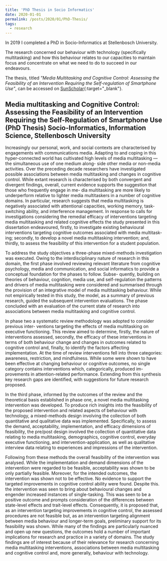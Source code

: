 ```yaml
---
title: 'PhD Thesis in Socio Informatics'
date: 2020-01-01
permalink: /posts/2020/01/PhD-Thesis/
tags:
  - research
---
```


In 2019 I completed a PhD in Socio-Informatics at Stellenbosch University.

The research concerned our behaviour with technology (specifically multitasking) and how this behaviour relates to our capacities to maintain focus and concentrate on what we need to do to succeed in our endeavours.

The thesis, titled _"Media Multitasking and Cognitive Control: Assessing the Feasibility of an Intervention Requiring the Self-regulation of Smartphone Use"_, can be accessed on [SunScholar](http://hdl.handle.net/10019.1/107323){:target="_blank"}.

## Media multitasking and Cognitive Control: Assessing the Feasibility of an Intervention Requiring the Self-Regulation of Smartphone Use (PhD Thesis) Socio-Informatics, Information Science, Stellenbosch University

Increasingly our personal, work, and social contexts are characterised by engagements with communications media. Adapting to and coping in this hyper-connected world has cultivated high levels of media multitasking —the simultaneous use of one medium along- side other media or non-media activities. Over the preceding decade researchers have investigated possible associations between media multitasking and changes in cognitive control. While extant research is characterised by both convergent and divergent findings, overall, current evidence supports the suggestion that those who frequently engage in me- dia multitasking are more likely to underperform relative to lighter media multitaskers in a number of cognitive domains. In particular, research suggests that media multitasking is negatively associated with attentional capacities, working memory, task-switching ability, and interference management. In response to calls for investigations considering the remedial efficacy of interventions targeting media multitasking and related cognitive effects the study presented in this dissertation endeavoured, firstly, to investigate existing behavioural interventions targeting cognitive outcomes associated with media multitask- ing; secondly, to develop a novel media multitasking intervention; and, thirdly, to assess the feasibility of this intervention for a student population.

To address the study objectives a three-phase mixed-methods investigation was executed. Owing to the interdisciplinary nature of research in this domain, the first phase involved reviewing relevant literature from cognitive psychology, media and communication, and social informatics to provide a conceptual foundation for the phases to follow. Subse- quently, building on theories of behaviour, cognition, media use, and self-regulation the patterns and drivers of media multitasking were considered and summarised through the provision of an integrative model of media multitasking behaviour. While not empirically tested in this study, the model, as a summary of previous research, guided the subsequent intervention evaluations. The phase concluded with an evaluation of the current state of research into associations between media multitasking and cognitive control.

In phase two a systematic review methodology was adopted to consider previous inter- ventions targeting the effects of media multitasking on executive functioning. This review aimed to determine, firstly, the nature of interventions assessed, secondly, the efficacy of these interventions in terms of both behaviour change and changes in outcomes related to cognitive control and, finally, to identify the factors affecting implementation. At the time of review interventions fell into three categories: awareness, restriction, and mindfulness. While some were shown to have been effective at changing behaviour or cognitive outcomes, no single category contains interventions which, categorically, produced im- provements in attention-related performance. Extending from this synthesis key research gaps are identified, with suggestions for future research proposed.

In the third phase, informed by the outcomes of the review and the theoretical basis established in phase one, a novel media multitasking intervention was developed. To produce rich insights into the feasibility of the proposed intervention and related aspects of behaviour with technology, a mixed-methods design involving the collection of both quantitative and qualitative data was implemented. Specifically, to assess the demand, acceptability, implementation, and efficacy dimensions of feasibility, the pre/post design involved the collection of quantitative data relating to media multitasking, demographics, cognitive control, everyday executive functioning, and intervention-application, as well as qualitative interview data relating to experiences and impressions of the intervention.

Following from these methods the overall feasibility of the intervention was analysed. While the implementation and demand dimensions of the intervention were regarded to be feasible, acceptability was shown to be only partially feasible. Moreover, for the intended outcomes, the intervention was shown not to be effective. No evidence to support the targeted improvements in cognitive control ability were found. Despite this. the intervention was seen to bring about behavioural changes and engender increased instances of single-tasking. This was seen to be a positive outcome and prompts consideration of the differences between state-level effects and trait-level effects. Consequently, it is proposed that, as an intervention targeting improvements in cognitive control, the assessed procedures are not feasible but, as an intervention targeting alignment between media behaviour and longer-term goals, preliminary support for its feasibility was shown. While many of the findings are particularly nuanced and open up new questions, the outcomes hold a number of important implications for research and practice in a variety of domains. The study findings are of interest because of their relevance for research concerning media multitasking interventions, associations between media multitasking and cognitive control and, more generally, behaviour with technology.



